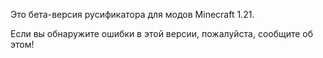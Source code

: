Это бета-версия русификатора для модов Minecraft 1.21.

Если вы обнаружите ошибки в этой версии, пожалуйста, сообщите об этом!